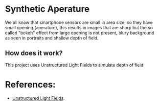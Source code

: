 # Synthetic Aperature

We all know that smartphone sensors are small in area size, so they have small opening (aperature), this results in images that are sharp but the so called "bokeh" effect from large opening is not present, blury background as seen in portraits and shallow depth of field.


## How does it work? 

This project uses Unstructured Light Fields to simulate depth of field


# References:
- [Unstructured Light Fields](https://people.csail.mit.edu/abedavis/ULF/).
